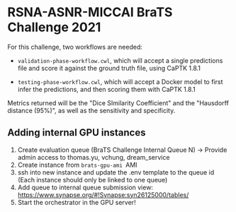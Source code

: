 # RSNA-ASNR-MICCAI BraTS Challenge 2021

For this challenge, two workflows are needed:

- `validation-phase-workflow.cwl`, which will accept a single predictions file and score it against the ground truth file, using CaPTK 1.8.1

- `testing-phase-workflow.cwl`, which will accept a Docker model to first infer the predictions, and then scoring them with CaPTK 1.8.1

Metrics returned will be the "Dice SImilarity Coefficient" and the "Hausdorff distance (95%)", as well as the sensitivity and specificity.

## Adding internal GPU instances

1. Create evaluation queue (BraTS Challenge Internal Queue N) -> Provide admin access to thomas.yu, vchung, dream_service
2. Create instance from `brats-gpu-ami `AMI
3. ssh into new instance and update the .env template to the queue id (Each instance should only be linked to one queue)
4. Add queue to internal queue submission view: https://www.synapse.org/#!Synapse:syn26125000/tables/
5. Start the orchestrator in the GPU server!
